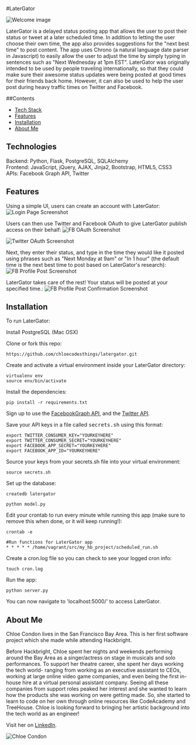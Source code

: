 #LaterGator

![](https://github.com/ChloeCodesThings/LaterGator/blob/master/screenshots/latergator_readme.png "Welcome image")

LaterGator is a delayed status posting app that allows the user to post their status or tweet at a later scheduled time. In addition to letting the user choose their own time, the app also provides suggestions for the "next best time" to post content. The app uses Chrono (a natural language date parser in Javascript) to easily allow the user to adjust the time by simply typing in sentences such as "Next Wednesday at 1pm EST". LaterGator was originally intended to be used by people traveling internationally, so that they could make sure their awesome status updates were being posted at good times for their friends back home. However, it can also be used to help the user post during heavy traffic times on Twitter and Facebook.

##Contents
* [Tech Stack](#technologies)
* [Features](#features)
* [Installation](#install)
* [About Me](#aboutme)

## <a name="technologies"></a>Technologies
Backend: Python, Flask, PostgreSQL, SQLAlchemy<br/>
Frontend: JavaScript, jQuery, AJAX, Jinja2, Bootstrap, HTML5, CSS3<br/>
APIs: Facebook Graph API, Twitter<br/>

## <a name="features"></a>Features

Using a simple UI, users can create an account with LaterGator:
![](https://github.com/ChloeCodesThings/LaterGator/blob/master/screenshots/login_page_readme.png "Login Page Screenshot")

Users can then use Twitter and Facebook OAuth to give LaterGator publish access on their behalf:
![](https://github.com/ChloeCodesThings/LaterGator/blob/master/screenshots/fb_oauth_screenshot.png "FB OAuth Screenshot")

![](https://github.com/ChloeCodesThings/LaterGator/blob/master/screenshots/twitter_oauth_screenshot.png "Twitter OAuth Screenshot")


Next, they enter their status, and type in the time they would like it posted using phrases such as "Next Monday at 9am" or "In 1 hour" (the default time is the next best time to post based on LaterGator's research):
![](https://github.com/ChloeCodesThings/LaterGator/blob/master/screenshots/post_profile_screenshot.png "FB Profile Post Screenshot")

LaterGator takes care of the rest! Your status will be posted at your specified time.:
![](https://github.com/ChloeCodesThings/LaterGator/blob/master/screenshots/fb_confirm_screenshot.png "FB Profile Post Confirmation Screenshot")

## <a name="install"></a>Installation

To run LaterGator:

Install PostgreSQL (Mac OSX)

Clone or fork this repo:

```
https://github.com/chloecodesthings/latergator.git
```

Create and activate a virtual environment inside your LaterGator directory:

```
virtualenv env
source env/bin/activate
```

Install the dependencies:

```
pip install -r requirements.txt
```

Sign up to use the [FacebookGraph API](https://developers.facebook.com/apps/), and the [Twitter API](https://apps.twitter.com/).

Save your API keys in a file called <kbd>secrets.sh</kbd> using this format:

```
export TWITTER_CONSUMER_KEY="YOURKEYHERE"
export TWITTER_CONSUMER_SECRET="YOURKEYHERE"
export FACEBOOK_APP_SECRET="YOURKEYHERE"
export FACEBOOK_APP_ID="YOURKEYHERE"
```

Source your keys from your secrets.sh file into your virtual environment:

```
source secrets.sh
```

Set up the database:

```
createdb latergator
```


```
python model.py
```

Edit your crontab to run every minute while running this app (make sure to remove this when done, or it will keep running!):

```
crontab -e
```

```
#Run functions for LaterGator app
* * * * * /home/vagrant/src/my_hb_project/scheduled_run.sh
```

Create a cron.log file so you can check to see your logged cron info:

```
touch cron.log
```

Run the app:

```
python server.py
```

You can now navigate to 'localhost:5000/' to access LaterGator.

## <a name="aboutme"></a>About Me
Chloe Condon lives in the San Francisco Bay Area. This is her first software project which she made while attending Hackbright.


Before Hackbright, Chloe spent her nights and weekends performing around the Bay Area as a singer/actress on stage in musicals and solo performances. To support her theatre career, she spent her days working the tech world- ranging from working as an executive assistant to CEOs, working at large online video game companies, and even being the first in-house hire at a virtual personal assistant company. Seeing all these companies from support roles peaked her interest and she wanted to learn how the products she was working on were getting made. So, she started to learn to code on her own through online resources like CodeAcademy and TreeHouse. Chloe is looking forward to bringing her artistic background into the tech world as an engineer!


Visit her on [LinkedIn](https://www.linkedin.com/in/chloecondon).


![](https://github.com/ChloeCodesThings/LaterGator/blob/master/screenshots/chloecondonpic.png "Chloe Condon")